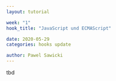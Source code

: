 ```yaml
---
layout: tutorial

week: "1"
hook_title: "JavaScript und ECMAScript"

date: 2020-05-29
categories: hooks update

author: Pawel Sawicki
---
```


tbd
